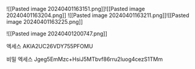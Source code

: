 
![[Pasted image 20240401163151.png]]![[Pasted image 20240401163204.png]]
![[Pasted image 20240401163211.png]]![[Pasted image 20240401163225.png]]


![[Pasted image 20240401200747.png]]

엑세스
AKIA2UC26VDY755PFOMU

비밀 엑세스
Jgeg5EmMzc+HsiJ5MTbvf86rru2luog4cezS1TMm